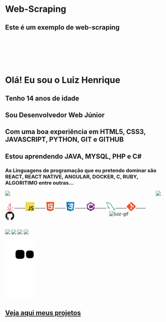 # Web-Scraping

## Este é um exemplo de web-scraping

<br>
<br>
<br>
<br>
<br>

# Olá! Eu sou o Luiz Henrique
## Tenho 14 anos de idade
## Sou Desenvolvedor Web Júnior
## Com uma boa experiência em HTML5, CSS3, JAVASCRIPT, PYTHON, GIT e GITHUB
## Estou aprendendo JAVA, MYSQL, PHP e C#
### As Linguagens de programação que eu pretendo dominar são REACT, REACT NATIVE, ANGULAR, DOCKER, C, RUBY, ALGORITIMO entre outras...

<div>
 <a href="https://github.com/luiz-pr">
 <img height="165em" src="https://github-readme-stats.vercel.app/api?username=luiz-pr&show_icons=true&theme=tokyonight&include_all_commits=true&count_private=true"/>
 <img height="166em" align="right" src="https://github-readme-stats.vercel.app/api/top-langs/?username=luiz-pr&layout=compact&langs_count=16&theme=tokyonight"/>
</div>
<div style="display: inline_block"><br>
  <img height="30" align="center" src="https://raw.githubusercontent.com/devicons/devicon/master/icons/java/java-plain.svg">
  &nbsp;&nbsp;&nbsp;&nbsp;&nbsp;&nbsp;&nbsp;
  <img height="30" align="center" src="https://raw.githubusercontent.com/devicons/devicon/master/icons/javascript/javascript-original.svg">
  &nbsp;&nbsp;&nbsp;&nbsp;&nbsp;&nbsp;&nbsp;
  <img height="30" align="center" src="https://raw.githubusercontent.com/devicons/devicon/master/icons/html5/html5-original.svg">
  &nbsp;&nbsp;&nbsp;&nbsp;&nbsp;&nbsp;&nbsp;
  <img height="30" align="center" src="https://raw.githubusercontent.com/devicons/devicon/master/icons/css3/css3-original.svg">
  &nbsp;&nbsp;&nbsp;&nbsp;&nbsp;&nbsp;&nbsp;
  <img height="30" align="center" src="https://raw.githubusercontent.com/devicons/devicon/master/icons/csharp/csharp-original.svg">
  &nbsp;&nbsp;&nbsp;&nbsp;&nbsp;&nbsp;&nbsp;
  <img height="30" align="center" src="https://raw.githubusercontent.com/devicons/devicon/master/icons/mysql/mysql-original.svg">
   &nbsp;&nbsp;&nbsp;&nbsp;&nbsp;&nbsp;&nbsp;
  <img height="30" align="center" src="https://raw.githubusercontent.com/devicons/devicon/master/icons/git/git-original.svg">
  &nbsp;&nbsp;&nbsp;&nbsp;&nbsp;&nbsp;&nbsp;
  <img height="30" align="center" src="https://raw.githubusercontent.com/devicons/devicon/master/icons/github/github-original.svg">
 
  <img align="right" alt="luiz-gif" width="30%" src="https://user-images.githubusercontent.com/76491544/124187555-6174ed80-da94-11eb-9e7d-665fc4c037e9.gif"/> 
</div>
 
 ##
 
 <div>
  <a href="https://www.youtube.com/channel/UCY93fmLZq_EINkhZndl_Vtg" target="_blank"><img src="https://img.shields.io/badge/YouTube-FF0000?style=for-the-badge&logo=youtube&logoColor=white" target="_blank"></a>
   <a href="https://instagram.com/luizhenriquematias292020" target="_blank"><img src="https://img.shields.io/badge/-Instagram-%23E4405F?style=for-the-badge&logo=instagram&logoColor=white" target="_blank"></a>
  <a href="https://discord.gg/sBeTuRPW" target="_blank"><img src="https://img.shields.io/badge/Discord-7289DA?style=for-the-badge&logo=discord&logoColor=white" target="_blank"></a> 
   <a href="https://www.linkedin.com/in/luiz-henrique-808428216/" target="_blank"><img src="https://img.shields.io/badge/-LinkedIn-%230077B5?style=for-the-badge&logo=linkedin&logoColor=white" target="_blank"></a>
 
 ![Snake animation](https://github.com/rafaballerini/rafaballerini/blob/output/github-contribution-grid-snake.svg)
 </div>

 ## **[Veja aqui meus projetos](https://github.com/luiz-pr?tab=repositories)**
 
